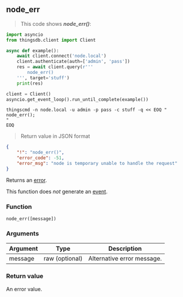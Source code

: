 ## node_err

> This code shows ***node_err()***:

```python
import asyncio
from thingsdb.client import Client

async def example():
    await client.connect('node.local')
    client.authenticate(auth=['admin', 'pass'])
    res = await client.query(r'''
        node_err()
    ''', target='stuff')
    print(res)

client = Client()
asyncio.get_event_loop().run_until_complete(example())
```

```shell
thingscmd -n node.local -u admin -p pass -c stuff -q << EOQ "
node_err();
"
EOQ
```

> Return value in JSON format

```json
{
    "!": "node_err()",
    "error_code": -51,
    "error_msg": "node is temporary unable to handle the request"
}
```

Returns an [error](#error-type).

This function does *not* generate an [event](#events).

### Function
`node_err([message])`

### Arguments
Argument | Type | Description
-------- | ---- | -----------
message | raw (optional) | Alternative error message.

### Return value
An error value.
